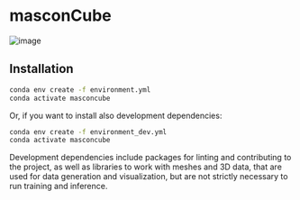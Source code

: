 # masconCube

![image](https://github.com/user-attachments/assets/115f03f9-f65c-40c4-a357-b9cdc53eeee2)

## Installation

```bash
conda env create -f environment.yml
conda activate masconcube
```

Or, if you want to install also development dependencies:

```bash
conda env create -f environment_dev.yml
conda activate masconcube
```

Development dependencies include packages for linting and contributing to the project, as well as libraries to work with
meshes and 3D data, that are used for data generation and visualization, but are not strictly necessary to run training
and inference.

